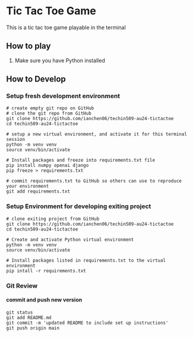 # Tic Tac Toe Game

This is a tic tac toe game playable in the terminal

## How to play

1. Make sure you have Python installed

## How to Develop

### Setup fresh development environment

```
# create empty git repo on GitHub
# clone the git repo from GitHub
git clone https://github.com/ianchen06/techin509-au24-tictactoe
cd techin509-au24-tictactoe

# setup a new virtual environment, and activate it for this terminal session
python -m venv venv
source venv/bin/activate

# Install packages and freeze into requirements.txt file
pip install numpy openai django
pip freeze > requirements.txt

# commit requirements.txt to GitHub so others can use to reproduce your environment
git add requirements.txt
```

### Setup Environment for developing exiting project

```
# clone exiting project from GitHub
git clone https://github.com/ianchen06/techin509-au24-tictactoe
cd techin509-au24-tictactoe

# Create and activate Python virtual environment
python -m venv venv
source venv/bin/activate

# Install packages listed in requirements.txt to the virtual environment
pip intall -r requirements.txt
```

### Git Review

#### commit and push new version

```
git status
git add README.md
git commit -m 'updated README to include set up instructions'
git push origin main
```
